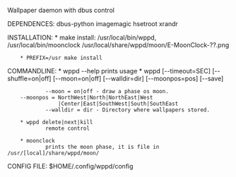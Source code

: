 Wallpaper daemon with dbus control

DEPENDENCES:
        dbus-python
        imagemagic
        hsetroot
	xrandr

INSTALLATION:
        * make install:
            /usr/local/bin/wppd, /usr/local/bin/moonclock
            /usr/local/share/wppd/moon/E-MoonClock-??.png
        
        * PREFIX=/usr make install


COMMANDLINE:
        * wppd --help    prints usage
        * wppd [--timeout=SEC] [--shuffle=on|off] [--moon=on|off] 
               [--walldir=dir] [--moonpos=pos] [--save]
        
                --moon = on|off - draw a phase os moon.
		--moonpos = NorthWest|North|NorthEast|West
		            |Center|East|SouthWest|South|SouthEast
                --walldir = dir - Directory where wallpapers stored.
        
        * wppd delete|next|kill
                remote control

        * moonclock
                prints the moon phase, it is file in /usr/[local]/share/wppd/moon/

CONFIG FILE:
        $HOME/.config/wppd/config
        
        

